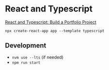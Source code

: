 # React and Typescript

[React and Typescript: Build a Portfolio Project](https://www.udemy.com/course/react-and-typescript-build-a-portfolio-project/)

`npx create-react-app app --template typescript`

## Development

- `nvm use --lts` (if needed)
- `npm run start`